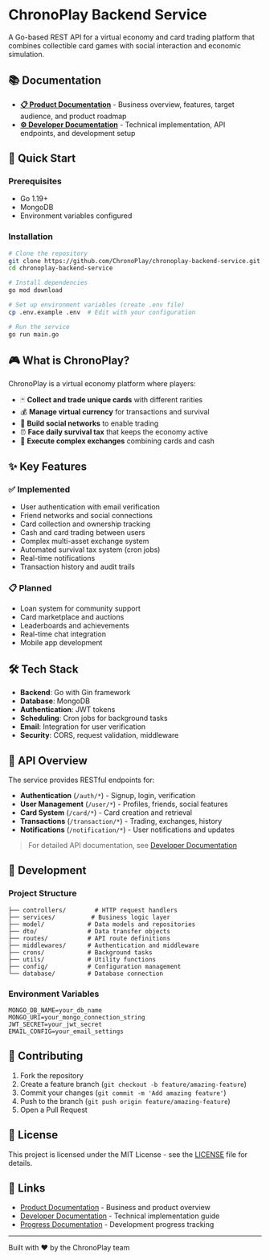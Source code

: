 # ChronoPlay Backend Service

A Go-based REST API for a virtual economy and card trading platform that combines collectible card games with social interaction and economic simulation.

## 📚 Documentation

- **[📋 Product Documentation](./Docs/ProductDoc.md)** - Business overview, features, target audience, and product roadmap
- **[⚙️ Developer Documentation](./Docs/DevelopersDoc.md)** - Technical implementation, API endpoints, and development setup

## 🚀 Quick Start

### Prerequisites
- Go 1.19+
- MongoDB
- Environment variables configured

### Installation
```bash
# Clone the repository
git clone https://github.com/ChronoPlay/chronoplay-backend-service.git
cd chronoplay-backend-service

# Install dependencies
go mod download

# Set up environment variables (create .env file)
cp .env.example .env  # Edit with your configuration

# Run the service
go run main.go
```

## 🎮 What is ChronoPlay?

ChronoPlay is a virtual economy platform where players:
- 🃏 **Collect and trade unique cards** with different rarities
- 💰 **Manage virtual currency** for transactions and survival
- 🤝 **Build social networks** to enable trading
- ⏰ **Face daily survival tax** that keeps the economy active
- 🔄 **Execute complex exchanges** combining cards and cash

## ✨ Key Features

### ✅ Implemented
- User authentication with email verification
- Friend networks and social connections
- Card collection and ownership tracking
- Cash and card trading between users
- Complex multi-asset exchange system
- Automated survival tax system (cron jobs)
- Real-time notifications
- Transaction history and audit trails

### 📋 Planned
- Loan system for community support
- Card marketplace and auctions
- Leaderboards and achievements
- Real-time chat integration
- Mobile app development

## 🛠 Tech Stack

- **Backend**: Go with Gin framework
- **Database**: MongoDB
- **Authentication**: JWT tokens
- **Scheduling**: Cron jobs for background tasks
- **Email**: Integration for user verification
- **Security**: CORS, request validation, middleware

## 📖 API Overview

The service provides RESTful endpoints for:

- **Authentication** (`/auth/*`) - Signup, login, verification
- **User Management** (`/user/*`) - Profiles, friends, social features
- **Card System** (`/card/*`) - Card creation and retrieval
- **Transactions** (`/transaction/*`) - Trading, exchanges, history
- **Notifications** (`/notification/*`) - User notifications and updates

> For detailed API documentation, see [Developer Documentation](./Docs/DevelopersDoc.md)

## 🔧 Development

### Project Structure
```
├── controllers/        # HTTP request handlers
├── services/          # Business logic layer
├── model/            # Data models and repositories
├── dto/              # Data transfer objects
├── routes/           # API route definitions
├── middlewares/      # Authentication and middleware
├── crons/            # Background tasks
├── utils/            # Utility functions
├── config/           # Configuration management
└── database/         # Database connection
```

### Environment Variables
```env
MONGO_DB_NAME=your_db_name
MONGO_URI=your_mongo_connection_string
JWT_SECRET=your_jwt_secret
EMAIL_CONFIG=your_email_settings
```

## 🤝 Contributing

1. Fork the repository
2. Create a feature branch (`git checkout -b feature/amazing-feature`)
3. Commit your changes (`git commit -m 'Add amazing feature'`)
4. Push to the branch (`git push origin feature/amazing-feature`)
5. Open a Pull Request

## 📄 License

This project is licensed under the MIT License - see the [LICENSE](LICENSE) file for details.

## 🔗 Links

- [Product Documentation](./Docs/ProductDoc.md) - Business and product overview
- [Developer Documentation](./Docs/DevelopersDoc.md) - Technical implementation guide
- [Progress Documentation](./Docs/ProgressDoc.md) - Development progress tracking

---

Built with ❤️ by the ChronoPlay team